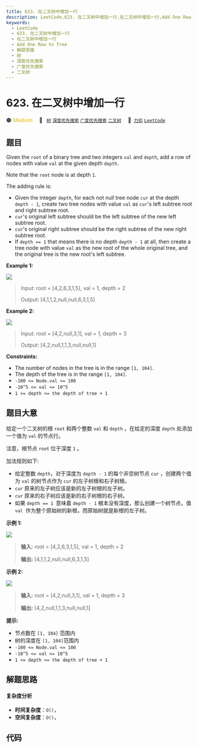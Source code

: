 ```yaml
---
title: 623. 在二叉树中增加一行
description: LeetCode,623. 在二叉树中增加一行,在二叉树中增加一行,Add One Row to Tree,解题思路,树,深度优先搜索,广度优先搜索,二叉树
keywords:
  - LeetCode
  - 623. 在二叉树中增加一行
  - 在二叉树中增加一行
  - Add One Row to Tree
  - 解题思路
  - 树
  - 深度优先搜索
  - 广度优先搜索
  - 二叉树
---
```


# 623. 在二叉树中增加一行

🟠 <font color=#ffb800>Medium</font>&emsp; 🔖&ensp; [`树`](/tag/tree.md) [`深度优先搜索`](/tag/depth-first-search.md) [`广度优先搜索`](/tag/breadth-first-search.md) [`二叉树`](/tag/binary-tree.md)&emsp; 🔗&ensp;[`力扣`](https://leetcode.cn/problems/add-one-row-to-tree) [`LeetCode`](https://leetcode.com/problems/add-one-row-to-tree)

## 题目

Given the `root` of a binary tree and two integers `val` and `depth`, add a
row of nodes with value `val` at the given depth `depth`.

Note that the `root` node is at depth `1`.

The adding rule is:

  * Given the integer `depth`, for each not null tree node `cur` at the depth `depth - 1`, create two tree nodes with value `val` as `cur`'s left subtree root and right subtree root.
  * `cur`'s original left subtree should be the left subtree of the new left subtree root.
  * `cur`'s original right subtree should be the right subtree of the new right subtree root.
  * If `depth == 1` that means there is no depth `depth - 1` at all, then create a tree node with value `val` as the new root of the whole original tree, and the original tree is the new root's left subtree.



**Example 1:**

![](https://assets.leetcode.com/uploads/2021/03/15/addrow-tree.jpg)

> Input: root = [4,2,6,3,1,5], val = 1, depth = 2
> 
> Output: [4,1,1,2,null,null,6,3,1,5]

**Example 2:**

![](https://assets.leetcode.com/uploads/2021/03/11/add2-tree.jpg)

> Input: root = [4,2,null,3,1], val = 1, depth = 3
> 
> Output: [4,2,null,1,1,3,null,null,1]

**Constraints:**

  * The number of nodes in the tree is in the range `[1, 104]`.
  * The depth of the tree is in the range `[1, 104]`.
  * `-100 <= Node.val <= 100`
  * `-10^5 <= val <= 10^5`
  * `1 <= depth <= the depth of tree + 1`


## 题目大意

给定一个二叉树的根 `root` 和两个整数 `val` 和 `depth` ，在给定的深度 `depth` 处添加一个值为 `val` 的节点行。

注意，根节点 `root` 位于深度 `1` 。

加法规则如下:

  * 给定整数 `depth`，对于深度为 `depth - 1` 的每个非空树节点 `cur` ，创建两个值为 `val` 的树节点作为 `cur` 的左子树根和右子树根。
  * `cur` 原来的左子树应该是新的左子树根的左子树。
  * `cur` 原来的右子树应该是新的右子树根的右子树。
  * 如果 `depth == 1 `意味着 `depth - 1` 根本没有深度，那么创建一个树节点，值 `val `作为整个原始树的新根，而原始树就是新根的左子树。



**示例 1:**

![](https://assets.leetcode.com/uploads/2021/03/15/addrow-tree.jpg)

> 
> 
> 
> 
> 
> **输入:** root = [4,2,6,3,1,5], val = 1, depth = 2
> 
> **输出:** [4,1,1,2,null,null,6,3,1,5]

**示例 2:**

![](https://assets.leetcode.com/uploads/2021/03/11/add2-tree.jpg)

> 
> 
> 
> 
> 
> **输入:** root = [4,2,null,3,1], val = 1, depth = 3
> 
> **输出:**  [4,2,null,1,1,3,null,null,1]
> 
> 



**提示:**

  * 节点数在 `[1, 104]` 范围内
  * 树的深度在 `[1, 104]`范围内
  * `-100 <= Node.val <= 100`
  * `-10^5 <= val <= 10^5`
  * `1 <= depth <= the depth of tree + 1`


## 解题思路

#### 复杂度分析

- **时间复杂度**：`O()`，
- **空间复杂度**：`O()`，

## 代码

```javascript

```